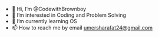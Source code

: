 - 👋 Hi, I’m @CodewithBrownboy
- 👀 I’m interested in Coding and Problem Solving
- 🌱 I’m currently learning OS
- 📫 How to reach me by email umersharafat24@gmail.com

<!---
CodewithBrownboy/CodewithBrownboy is a ✨ special ✨ repository because its `README.md` (this file) appears on your GitHub profile.
You can click the Preview link to take a look at your changes.
--->

